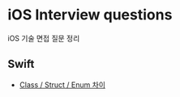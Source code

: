 # iOS Interview questions
iOS 기술 면접 질문 정리

## Swift
- [Class / Struct / Enum 차이](https://hongssup.tistory.com/337)

